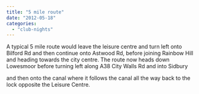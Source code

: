 ```yaml
---
title: "5 mile route"
date: "2012-05-18"
categories: 
  - "club-nights"
---
```


A typical 5 mile route would leave the leisure centre and turn left onto Bilford Rd and then continue onto Astwood Rd, before joining Rainbow Hill and heading towards the city centre. The route now heads down Lowesmoor before turning left along A38 City Walls Rd and into Sidbury

and then onto the canal where it follows the canal all the way back to the lock opposite the Leisure Centre.
